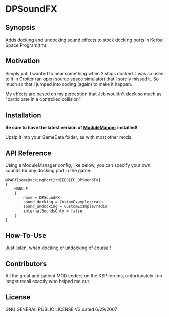 # DPSoundFX
## Synopsis

Adds docking and undocking sound effects to stock docking ports in Kerbal Space Program(tm).  

## Motivation

Simply put, I wanted to hear something when 2 ships docked.  I was so used to it in Orbiter (an open source space simulator) that I sorely missed it.  So much so that I jumped into coding (again) to make it happen.

My effects are based on my perception that Jeb wouldn't dock so much as "participate in a controlled collision"

## Installation

**Be sure to have the latest version of [ModuleManger](http://forum.kerbalspaceprogram.com/index.php?/topic/50533-110-module-manager-2622-april-19th-with-even-more-sha-and-less-bug/) installed!**

Upzip it into your GameData folder, as with most other mods.

## API Reference

Using a ModuleManager config, like below, you can specify your own sounds for any docking port in the game.

```
@PART[someDockingPort]:NEEDS[FP_DPSoundFX]
{
	MODULE
	{
		name = DPSoundFX
		sound_docking = CustomExample/crash
		sound_undocking = CustomExample/radio
		internalSoundsOnly = false		
	}
}
```

## How-To-Use

Just listen, when docking or undocking of course!!

## Contributors

All the great and patient MOD coders on the KSP forums, unfortunately I no longer recall exactly who helped me out.

## License

GNU GENERAL PUBLIC LICENSE V3 dated 6/29/2007
